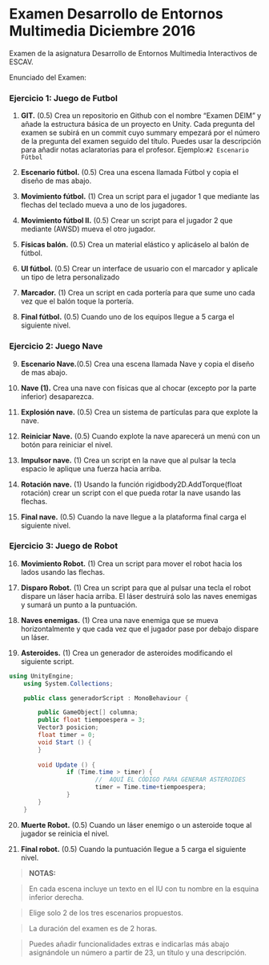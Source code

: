 # Examen Desarrollo de Entornos Multimedia Diciembre 2016
Examen de la asignatura Desarrollo de Entornos Multimedia Interactivos de ESCAV.

Enunciado del Examen:

### Ejercicio 1: Juego de Futbol ###

1. **GIT.** (0.5) Crea un repositorio en Github con el nombre “Examen DEIM” y añade la estructura básica de un proyecto en Unity.  Cada pregunta del examen se subirá en un commit cuyo summary empezará por el número de la pregunta del examen seguido del título. Puedes usar la descripción para añadir notas aclaratorias para el profesor. Ejemplo:```#2 Escenario Fútbol```
2. **Escenario fútbol.** (0.5) Crea una escena llamada Fútbol y copia el diseño de mas abajo.

3. **Movimiento fútbol.** (1) Crea un script para el jugador 1 que mediante las flechas del teclado mueva a uno de los jugadores.

4. **Movimiento fútbol II.** (0.5) Crear un script para el jugador 2 que mediante (AWSD) mueva el otro jugador.

5. **Físicas balón.** (0.5) Crea un material elástico y aplicáselo al balón de fútbol.

6. **UI fútbol.** (0.5) Crear un interface de usuario con el marcador y aplicale un tipo de letra personalizado

7. **Marcador.** (1) Crea un script en cada portería para que sume uno cada vez que el balón toque la portería.

8. **Final fútbol.** (0.5) Cuando uno de los equipos llegue a 5 carga el siguiente nivel.

### Ejercicio 2: Juego Nave ###

9. **Escenario Nave.**(0.5)  Crea una escena llamada Nave y copia el diseño de mas abajo.

10. **Nave (1).** Crea una nave con físicas que al chocar (excepto por la parte inferior) desaparezca.

11. **Explosión nave.** (0.5) Crea un sistema de partículas para que explote la nave.

12. **Reiniciar Nave.** (0.5) Cuando explote la nave aparecerá un menú con un botón para reiniciar el nivel.

13. **Impulsor nave.** (1) Crea un script en la nave que al pulsar la tecla espacio le aplique una fuerza hacia arriba.

14. **Rotación nave.** (1) Usando la función rigidbody2D.AddTorque(float rotación) crear un script con el que pueda rotar la nave usando las flechas.

15. **Final nave.** (0.5) Cuando la nave llegue a la plataforma final carga el siguiente nivel.

### Ejercicio 3: Juego de Robot ###

16. **Movimiento Robot.** (1) Crea un script para mover el robot hacia los lados usando las flechas.

17. **Disparo Robot.** (1) Crea un script para que al pulsar una tecla el robot dispare un láser hacia arriba. El láser destruirá solo las naves enemigas y sumará un punto a la puntuación.

18. **Naves enemigas.** (1)  Crea una nave enemiga que se mueva horizontalmente y que cada vez que el jugador pase por debajo dispare un láser.

19. **Asteroides.** (1) Crea un generador de asteroides modificando el siguiente script.

```c#
using UnityEngine;
	using System.Collections;

	public class generadorScript : MonoBehaviour {

        public GameObject[] columna;
        public float tiempoespera = 3;
        Vector3 posicion;
        float timer = 0;
        void Start () {
        }
        
        void Update () {
                if (Time.time > timer) {
                        //	AQUÍ EL CÓDIGO PARA GENERAR ASTEROIDES
                        timer = Time.time+tiempoespera;
                }
        }
	}
```

20. **Muerte Robot.** (0.5) Cuando un láser enemigo o un asteroide  toque al jugador se reinicia el nivel.

21. **Final robot.** (0.5) Cuando la puntuación llegue a 5 carga el siguiente nivel.

> **NOTAS:** 

> En cada escena incluye un texto en el IU con tu nombre en la esquina inferior derecha.

> Elige solo 2 de los tres escenarios propuestos.

> La duración del examen es de 2 horas.

> Puedes añadir funcionalidades extras e indicarlas más abajo asignándole un número a partir de 23, un título y una descripción.

